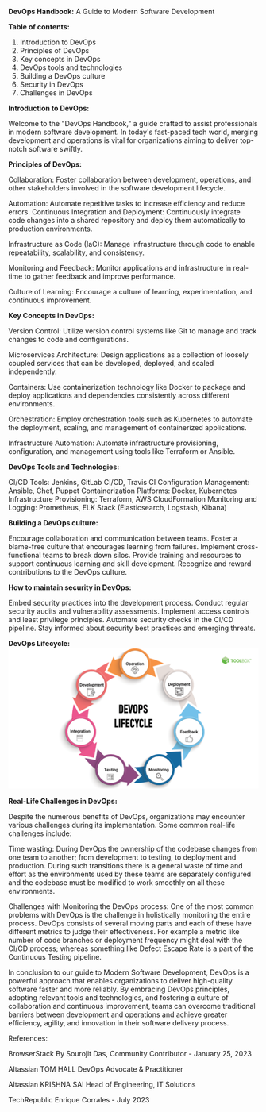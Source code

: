 **DevOps Handbook:** A Guide to Modern Software Development

**Table of contents:**
1. Introduction to DevOps
2. Principles of DevOps
3. Key concepts in DevOps
4. DevOps tools and technologies 
5. Building a DevOps culture
6. Security in DevOps
7. Challenges in DevOps


**Introduction to DevOps:**

Welcome to the "DevOps Handbook," a guide crafted to assist professionals in modern software development.
In today's fast-paced tech world, merging development and operations is vital for organizations 
aiming to deliver top-notch software swiftly.

**Principles of DevOps:**

Collaboration: Foster collaboration between development, operations, and other stakeholders
 involved in the software development lifecycle.

Automation: Automate repetitive tasks to increase efficiency and reduce errors.
Continuous Integration and Deployment: Continuously integrate code changes into a shared repository 
and deploy them automatically to production environments.

Infrastructure as Code (IaC): Manage infrastructure through code to enable repeatability, scalability, and consistency.

Monitoring and Feedback: Monitor applications and infrastructure in real-time to gather feedback and improve performance.

Culture of Learning: Encourage a culture of learning, experimentation, and continuous improvement.

**Key Concepts in DevOps:**

Version Control: Utilize version control systems like Git to manage and track changes to code and configurations.

Microservices Architecture: Design applications as a collection of loosely coupled services that can be developed,
deployed, and scaled independently.

Containers: Use containerization technology like Docker to package and deploy applications 
and dependencies consistently across different environments.

Orchestration: Employ orchestration tools such as Kubernetes to automate the deployment, scaling, 
and management of containerized applications.

Infrastructure Automation: Automate infrastructure provisioning, configuration, 
and management using tools like Terraform or Ansible.

**DevOps Tools and Technologies:**

CI/CD Tools: Jenkins, GitLab CI/CD, Travis CI
Configuration Management: Ansible, Chef, Puppet
Containerization Platforms: Docker, Kubernetes
Infrastructure Provisioning: Terraform, AWS CloudFormation
Monitoring and Logging: Prometheus, ELK Stack (Elasticsearch, Logstash, Kibana)

**Building a DevOps culture:**

Encourage collaboration and communication between teams.
Foster a blame-free culture that encourages learning from failures.
Implement cross-functional teams to break down silos.
Provide training and resources to support continuous learning and skill development.
Recognize and reward contributions to the DevOps culture.

**How to maintain security in DevOps:**

Embed security practices into the development process.
Conduct regular security audits and vulnerability assessments.
Implement access controls and least privilege principles.
Automate security checks in the CI/CD pipeline.
Stay informed about security best practices and emerging threats.

**DevOps Lifecycle:**
![alt text](DevOps-Lifecycle.png)


**Real-Life Challenges in DevOps:**

Despite the numerous benefits of DevOps, organizations may encounter various challenges during its implementation.
Some common real-life challenges include:

Time wasting: 
During DevOps the ownership of the codebase changes from one team to another; from development to testing,
to deployment and production. During such transitions there is a general waste of time and effort as the environments used
by these teams are separately configured and the codebase must be modified to work smoothly on all these environments.

Challenges with Monitoring the DevOps process: 
One of the most common problems with DevOps is the challenge in holistically monitoring the entire process. DevOps consists
of several moving parts and each of these have different metrics to judge their effectiveness. 
For example a metric like number of code branches or deployment frequency might deal with the 
CI/CD process; whereas something like Defect Escape Rate is a part of the Continuous Testing pipeline. 

In conclusion to our guide to Modern Software Development, DevOps is a powerful approach that enables
organizations to deliver high-quality software faster and more reliably. By embracing DevOps principles,
adopting relevant tools and technologies, and fostering a culture of collaboration and continuous improvement,
teams can overcome traditional barriers between development and operations and achieve greater efficiency, agility,
and innovation in their software delivery process.
 

 References:

 BrowserStack By Sourojit Das, Community Contributor - January 25, 2023

 Altassian TOM HALL DevOps Advocate & Practitioner

 Altassian KRISHNA SAI Head of Engineering, IT Solutions

 TechRepublic Enrique Corrales - July 2023











